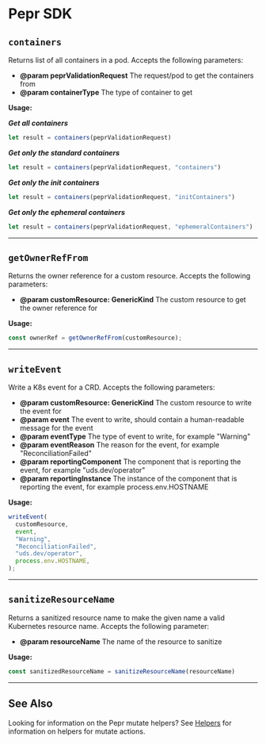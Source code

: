 # Pepr SDK

## `containers`

Returns list of all containers in a pod. Accepts the following parameters:

- **@param peprValidationRequest** The request/pod to get the containers from
- **@param containerType** The type of container to get

**Usage:**

**_Get all containers_**

```typescript
let result = containers(peprValidationRequest)
```

**_Get only the standard containers_**

```typescript
let result = containers(peprValidationRequest, "containers")
```

**_Get only the init containers_**

```typescript
let result = containers(peprValidationRequest, "initContainers")
```

**_Get only the ephemeral containers_**

```typescript
let result = containers(peprValidationRequest, "ephemeralContainers")
```

---

## `getOwnerRefFrom`

Returns the owner reference for a custom resource. Accepts the following parameters:

- **@param customResource: GenericKind** The custom resource to get the owner reference for

**Usage:**

```typescript
const ownerRef = getOwnerRefFrom(customResource);
```

---

## `writeEvent`

Write a K8s event for a CRD. Accepts the following parameters:

- **@param customResource: GenericKind** The custom resource to write the event for
- **@param event** The event to write, should contain a human-readable message for the event
- **@param eventType** The type of event to write, for example "Warning"
- **@param eventReason** The reason for the event, for example "ReconciliationFailed"
- **@param reportingComponent** The component that is reporting the event, for example "uds.dev/operator"
- **@param reportingInstance** The instance of the component that is reporting the event, for example process.env.HOSTNAME

**Usage:**

```typescript
writeEvent(
  customResource,
  event,
  "Warning",
  "ReconciliationFailed",
  "uds.dev/operator",
  process.env.HOSTNAME,
);
```

---

## `sanitizeResourceName`

Returns a sanitized resource name to make the given name a valid Kubernetes resource name. Accepts the following parameter:

- **@param resourceName** The name of the resource to sanitize

**Usage:**

```typescript
const sanitizedResourceName = sanitizeResourceName(resourceName)
```

---

## See Also

Looking for information on the Pepr mutate helpers? See [Helpers](./030_actions/010_mutate.md) for information on helpers for mutate actions.
